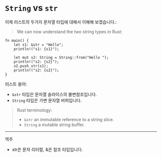 # `String` vs `str`

이제 러스트의 두가지 문자열 타입에 대해서 이해해 보겠습니다.:
> We can now understand the two string types in Rust:

```rust,editable
fn main() {
    let s1: &str = "Hello";
    println!("s1: {s1}");

    let mut s2: String = String::from("Hello ");
    println!("s2: {s2}");
    s2.push_str(s1);
    println!("s2: {s2}");
}
```
러스트 용어:
* `&str` 타입은 문자열 슬라이스의 불변참조입니다.
* `String` 타입은 가변 문자열 버퍼입니다.

> Rust terminology:
> 
> * `&str` an immutable reference to a string slice.
> * `String` a mutable string buffer.

---
역주
- str은 문자 리터럴, &은 참조 타입입니다. 